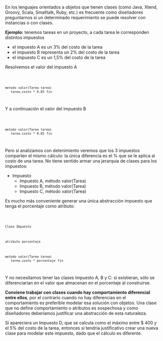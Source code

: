 En los lenguajes orientados a objetos que tienen clases (como Java, Xtend, Groovy, Scala, Smalltalk, Ruby, etc.) es frecuente como diseñadores preguntarnos si un determinado requerimiento se puede resolver con instancias o con clases.

**Ejemplo:** tenemos tareas en un proyecto, a cada tarea le corresponden distintos impuestos

-   el impuesto A es un 3% del costo de la tarea
-   el impuesto B representa un 2% del costo de la tarea
-   el impuesto C es un 1,5% del costo de la tarea

Resolvemos el valor del impuesto A

<code>

`metodo valor(Tarea tarea) `
`   tarea.costo * 0.03`
`fin`

</code>

Y a continuación el valor del impuesto B

<code>

`metodo valor(Tarea tarea) `
`   tarea.costo * 0.02`
`fin`

</code>

Pero si analizamos con detenimiento veremos que los 3 impuestos comparten el mismo cálculo: la única diferencia es el % que se le aplica al costo de una tarea. No tiene sentido armar una jerarquía de clases para los impuestos:

-   Impuesto
    -   Impuesto A, método valor(Tarea)
    -   Impuesto B, método valor(Tarea)
    -   Impuesto C, método valor(Tarea)

Es mucho más conveniente generar una única abstracción impuesto que tenga el porcentaje como atributo:

<code>

`Clase Impuesto`

`atributo porcentaje`

`metodo valor(Tarea tarea) `
`   tarea.costo * porcentaje`
`fin`

</code>

Y no necesitamos tener las clases Impuesto A, B y C: si existieran, sólo se diferenciarian en el valor que almacenan en el porcentaje al construirse.

**Conviene trabajar con clases cuando hay comportamiento diferencial entre ellos**, por el contrario cuando no hay diferencias en el comportamiento es preferible modelar esa solución con objetos. Una clase que no define comportamiento o atributos es sospechosa y como diseñadores deberíamos justificar una abstracción de esta naturaleza.

Si apareciera un Impuesto D, que se calcula como el máximo entre $ 400 y el 5% del costo de la tarea, entonces sí tendría justificativo crear una nueva clase para modelar este impuesto, dado que el cálculo es diferente.
